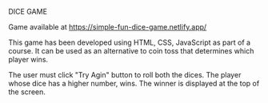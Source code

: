 DICE GAME 

Game available at https://simple-fun-dice-game.netlify.app/ 

This game has been developed using HTML, CSS, JavaScript as part of a course. It can be used as an alternative to coin toss that determines which player wins.

The user must click "Try Agin" button to roll both the dices. The player whose dice has a higher number, wins. The winner is displayed at the top of the screen.


